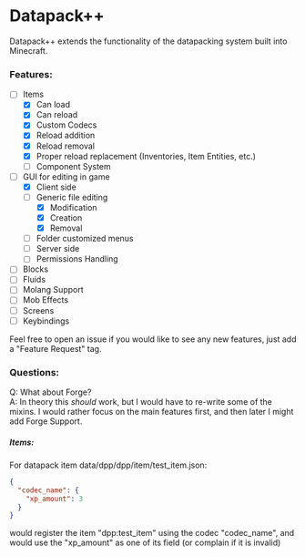 # Datapack++

Datapack++ extends the functionality of the datapacking system built into Minecraft.

### Features:
- [ ] Items
  - [x] Can load
  - [x] Can reload
  - [x] Custom Codecs
  - [x] Reload addition
  - [x] Reload removal
  - [x] Proper reload replacement (Inventories, Item Entities, etc.)
  - [ ] Component System
- [ ] GUI for editing in game
  - [x] Client side
  - [ ] Generic file editing
    - [x] Modification
    - [x] Creation
    - [x] Removal
  - [ ] Folder customized menus
  - [ ] Server side
  - [ ] Permissions Handling
- [ ] Blocks
- [ ] Fluids
- [ ] Molang Support
- [ ] Mob Effects
- [ ] Screens
- [ ] Keybindings

Feel free to open an issue if you would like to see any new features, just add a "Feature Request" tag.

### Questions:
Q: What about Forge?  
A: In theory this _should_ work, but I would have to re-write some of the mixins.
I would rather focus on the main features first, and then later I might add Forge Support.

##### Items:

For datapack item data/dpp/dpp/item/test_item.json: 
```json
{
  "codec_name": {
    "xp_amount": 3
  }
}
```
would register the item "dpp:test_item" using the codec "codec_name", and would use the "xp_amount" as one of its field (or complain if it is invalid)